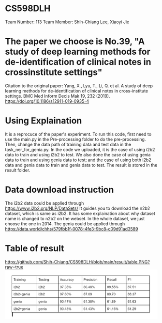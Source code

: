 # CS598DLH
Team Number: 113
Team Member: Shih-Chiang Lee, Xiaoyi Jie
# The paper we choose is No.39, "A study of deep learning methods for de-identification of clinical notes in crossinstitute settings"
Citation to the original paper:
Yang, X., Lyu, T., Li, Q. et al. A study of deep learning methods for de-identification of clinical notes in cross-institute settings. BMC Med Inform Decis Mak 19, 232 (2019). https://doi.org/10.1186/s12911-019-0935-4

# Using Explaination
It is a reprocuce of the paper's experiment.
To run this code, first need to use the main.py in the Pre-processing folder to do the pre-processing. Then, change the data path of training data and test data in the task_ner_for_genia.py. In the code we uploaded, it is the case of using i2b2 data to train and using i2b2 to test. We also done the case of using genia data to train and using genia data to test; and the case of using both i2b2 data and genia data to train and genia data to test. The result is stored in the result folder.

# Data download instruction
The i2b2 data could be applied through https://www.i2b2.org/NLP/DataSets/
It guides you to download the n2b2 dataset, which is same as i2b2. It has some explaination about why dataset name is changed to n2b2 on the webset. In the whole dataset, we just choose the one in 2014.
The genia could be applied through https://data.world/chhs/579fbb1f-0078-4fe3-9bc8-c09d91ad3589

# Table of result
https://github.com/Shih-Chiang/CS598DLH/blob/main/result/table.PNG?raw=true
![image](https://github.com/Shih-Chiang/CS598DLH/blob/main/result/table.PNG?raw=true)
